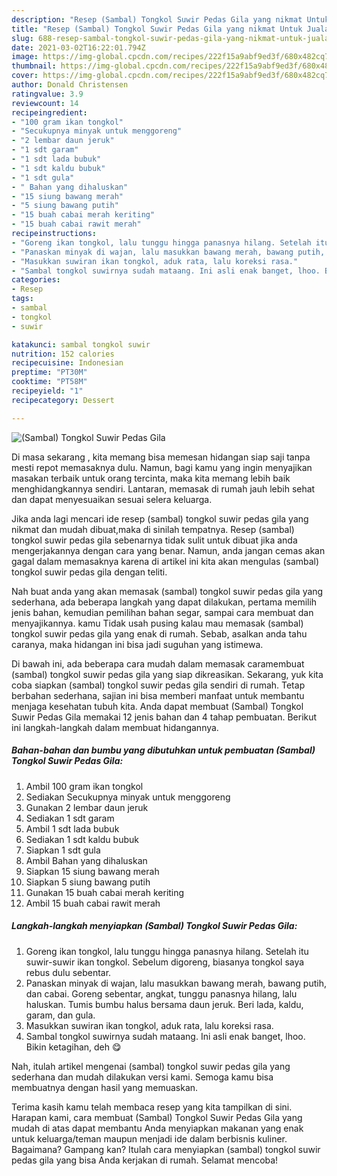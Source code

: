 ```yaml
---
description: "Resep (Sambal) Tongkol Suwir Pedas Gila yang nikmat Untuk Jualan"
title: "Resep (Sambal) Tongkol Suwir Pedas Gila yang nikmat Untuk Jualan"
slug: 688-resep-sambal-tongkol-suwir-pedas-gila-yang-nikmat-untuk-jualan
date: 2021-03-02T16:22:01.794Z
image: https://img-global.cpcdn.com/recipes/222f15a9abf9ed3f/680x482cq70/sambal-tongkol-suwir-pedas-gila-foto-resep-utama.jpg
thumbnail: https://img-global.cpcdn.com/recipes/222f15a9abf9ed3f/680x482cq70/sambal-tongkol-suwir-pedas-gila-foto-resep-utama.jpg
cover: https://img-global.cpcdn.com/recipes/222f15a9abf9ed3f/680x482cq70/sambal-tongkol-suwir-pedas-gila-foto-resep-utama.jpg
author: Donald Christensen
ratingvalue: 3.9
reviewcount: 14
recipeingredient:
- "100 gram ikan tongkol"
- "Secukupnya minyak untuk menggoreng"
- "2 lembar daun jeruk"
- "1 sdt garam"
- "1 sdt lada bubuk"
- "1 sdt kaldu bubuk"
- "1 sdt gula"
- " Bahan yang dihaluskan"
- "15 siung bawang merah"
- "5 siung bawang putih"
- "15 buah cabai merah keriting"
- "15 buah cabai rawit merah"
recipeinstructions:
- "Goreng ikan tongkol, lalu tunggu hingga panasnya hilang. Setelah itu suwir-suwir ikan tongkol. Sebelum digoreng, biasanya tongkol saya rebus dulu sebentar."
- "Panaskan minyak di wajan, lalu masukkan bawang merah, bawang putih, dan cabai. Goreng sebentar, angkat, tunggu panasnya hilang, lalu haluskan. Tumis bumbu halus bersama daun jeruk. Beri lada, kaldu, garam, dan gula."
- "Masukkan suwiran ikan tongkol, aduk rata, lalu koreksi rasa."
- "Sambal tongkol suwirnya sudah mataang. Ini asli enak banget, lhoo. Bikin ketagihan, deh 😋"
categories:
- Resep
tags:
- sambal
- tongkol
- suwir

katakunci: sambal tongkol suwir 
nutrition: 152 calories
recipecuisine: Indonesian
preptime: "PT30M"
cooktime: "PT58M"
recipeyield: "1"
recipecategory: Dessert

---
```



![(Sambal) Tongkol Suwir Pedas Gila](https://img-global.cpcdn.com/recipes/222f15a9abf9ed3f/680x482cq70/sambal-tongkol-suwir-pedas-gila-foto-resep-utama.jpg)

Di masa  sekarang , kita memang bisa memesan hidangan siap saji tanpa mesti repot memasaknya dulu. Namun, bagi kamu yang ingin menyajikan masakan terbaik untuk orang tercinta, maka kita memang lebih baik menghidangkannya sendiri. Lantaran, memasak di rumah jauh lebih sehat dan dapat menyesuaikan sesuai selera keluarga.

Jika anda lagi mencari ide resep (sambal) tongkol suwir pedas gila yang nikmat dan mudah dibuat,maka di sinilah tempatnya. Resep (sambal) tongkol suwir pedas gila  sebenarnya tidak sulit untuk dibuat jika anda mengerjakannya dengan cara yang benar. Namun, anda jangan cemas akan gagal dalam memasaknya 
karena di artikel ini kita akan mengulas (sambal) tongkol suwir pedas gila dengan teliti.  



Nah buat anda yang akan memasak (sambal) tongkol suwir pedas gila yang sederhana, ada beberapa langkah yang dapat dilakukan, pertama memilih jenis bahan, kemudian pemilihan bahan segar, sampai cara membuat dan menyajikannya. kamu Tidak usah pusing kalau mau memasak (sambal) tongkol suwir pedas gila yang enak di rumah. Sebab, asalkan anda  tahu caranya, maka hidangan ini bisa jadi suguhan yang istimewa.

Di bawah ini, ada beberapa cara mudah dalam memasak caramembuat (sambal) tongkol suwir pedas gila yang siap dikreasikan. Sekarang, yuk kita coba siapkan (sambal) tongkol suwir pedas gila sendiri di rumah. Tetap berbahan sederhana, sajian ini bisa memberi manfaat untuk membantu menjaga kesehatan tubuh kita. Anda dapat membuat (Sambal) Tongkol Suwir Pedas Gila memakai 12 jenis bahan dan 4 tahap pembuatan. Berikut ini langkah-langkah dalam membuat hidangannya.

<!--inarticleads1-->

##### Bahan-bahan dan bumbu yang dibutuhkan untuk pembuatan (Sambal) Tongkol Suwir Pedas Gila:

1. Ambil 100 gram ikan tongkol
1. Sediakan Secukupnya minyak untuk menggoreng
1. Gunakan 2 lembar daun jeruk
1. Sediakan 1 sdt garam
1. Ambil 1 sdt lada bubuk
1. Sediakan 1 sdt kaldu bubuk
1. Siapkan 1 sdt gula
1. Ambil  Bahan yang dihaluskan
1. Siapkan 15 siung bawang merah
1. Siapkan 5 siung bawang putih
1. Gunakan 15 buah cabai merah keriting
1. Ambil 15 buah cabai rawit merah




<!--inarticleads2-->

##### Langkah-langkah menyiapkan (Sambal) Tongkol Suwir Pedas Gila:

1. Goreng ikan tongkol, lalu tunggu hingga panasnya hilang. Setelah itu suwir-suwir ikan tongkol. Sebelum digoreng, biasanya tongkol saya rebus dulu sebentar.
1. Panaskan minyak di wajan, lalu masukkan bawang merah, bawang putih, dan cabai. Goreng sebentar, angkat, tunggu panasnya hilang, lalu haluskan. Tumis bumbu halus bersama daun jeruk. Beri lada, kaldu, garam, dan gula.
1. Masukkan suwiran ikan tongkol, aduk rata, lalu koreksi rasa.
1. Sambal tongkol suwirnya sudah mataang. Ini asli enak banget, lhoo. Bikin ketagihan, deh 😋




Nah, itulah artikel mengenai  (sambal) tongkol suwir pedas gila  yang sederhana dan mudah dilakukan versi kami. Semoga kamu bisa membuatnya dengan hasil yang memuaskan. 

Terima kasih kamu telah membaca resep yang kita tampilkan di sini. Harapan kami, cara membuat  (Sambal) Tongkol Suwir Pedas Gila yang mudah di atas dapat membantu Anda menyiapkan makanan yang enak untuk keluarga/teman maupun menjadi ide dalam berbisnis kuliner. Bagaimana? Gampang kan? Itulah cara menyiapkan (sambal) tongkol suwir pedas gila yang bisa Anda kerjakan di rumah. Selamat mencoba!

